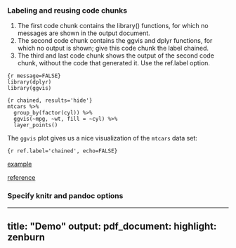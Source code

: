 ### Labeling and reusing code chunks
1. The first code chunk contains the library() functions, for which no messages are shown in the output document.
2. The second code chunk contains the ggvis and dplyr functions, for which no output is shown; give this code chunk the label chained.
3. The third and last code chunk shows the output of the second code chunk, without the code that generated it. Use the ref.label option.

```
{r message=FALSE}
library(dplyr)
library(ggvis)
```

```
{r chained, results='hide'}
mtcars %>%
  group_by(factor(cyl)) %>%
  ggvis(~mpg, ~wt, fill = ~cyl) %>%
  layer_points()
```

The `ggvis` plot gives us a nice visualization of the `mtcars` data set:

```
{r ref.label='chained', echo=FALSE}
```

[example](https://rpubs.com/potentialwjy/Rmarkdown2)

[reference](http://www.rstudio.com/wp-content/uploads/2015/03/rmarkdown-reference.pdf)


### Specify knitr and pandoc options
---
title: "Demo"
output:
  pdf_document:
    highlight: zenburn
---
